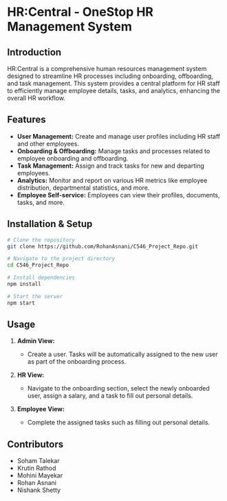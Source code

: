 
# HR:Central - OneStop HR Management System

## Introduction
HR:Central is a comprehensive human resources management system designed to streamline HR processes including onboarding, offboarding, and task management. This system provides a central platform for HR staff to efficiently manage employee details, tasks, and analytics, enhancing the overall HR workflow.

## Features
- **User Management:** Create and manage user profiles including HR staff and other employees.
- **Onboarding & Offboarding:** Manage tasks and processes related to employee onboarding and offboarding.
- **Task Management:** Assign and track tasks for new and departing employees.
- **Analytics:** Monitor and report on various HR metrics like employee distribution, departmental statistics, and more.
- **Employee Self-service:** Employees can view their profiles, documents, tasks, and more.



## Installation & Setup
```bash
# Clone the repository
git clone https://github.com/RohanAsnani/C546_Project_Repo.git

# Navigate to the project directory
cd C546_Project_Repo

# Install dependencies
npm install

# Start the server
npm start
```

## Usage
1. **Admin View:**
   - Create a user. Tasks will be automatically assigned to the new user as part of the onboarding process.
   
2. **HR View:**
   - Navigate to the onboarding section, select the newly onboarded user, assign a salary, and a task to fill out personal details.

3. **Employee View:**
   - Complete the assigned tasks such as filling out personal details.

## Contributors
- Soham Talekar
- Krutin Rathod
- Mohini Mayekar
- Rohan Asnani
- Nishank Shetty
